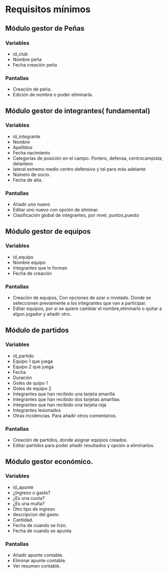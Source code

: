 # Requisitos mínimos

## Módulo gestor de Peñas

### Variables
* id_club
* Nombre peña
* Fecha creación peña

### Pantallas
* Creación de peña.
* Edición de nombre o poder eliminarla.

## Módulo gestor de integrantes( fundamental)

### Variables
* id_integrante
* Nombre
* Apellidos
* Fecha nacimiento
* Categorias de posición en el campo. Portero, defensa, centrocampista, delantero
* lateral extremo medio centro defensivo y tal para más adelante
* Número de socio.
* Fecha de alta.

### Pantallas
* Añadir uno nuevo
* Editar uno nuevo con opción de eliminar.
* Clasificación global de integrantes, por nivel, puntos,puesto

## Módulo gestor de equipos

### Variables
* id_equipo
* Nombre equipo
* Integrantes que lo forman
* Fecha de creación

### Pantallas
* Creación de equipos, Con opciones de azar o nivelado. Donde se seleccionen previamente a los integrantes que van a participar.
* Editar equipos, por si se quiere cambiar el nombre,eliminarlo o quitar a algun jugador y añadir otro.


## Módulo de partidos

### Variables
* id_partido
* Equipo 1 que juega
* Equipo 2 que juega
* Fecha
* Duración
* Goles de quipo 1
* Goles de equipo 2
* Integrantes que han recibido una tarjeta amarilla
* Integrantes que han recibido dos tarjetas amarillas
* Integrantes que han recibido una tarjeta roja
* Integrantes lesionados
* Otras incidencias. Para añadir otros comentarios.

### Pantallas
* Creación de partidos, donde asignar equipos creados.
* Editar partidos para poder añadir resultados y opción a eliminarlos.

## Módulo gestor económico.

### Variables
* id_apunte
* ¿Ingreso o gasto?
* ¿Es una cuota?
* ¿Es una multa?
* Otro tipo de ingreso
* descripcion del gasto.
* Cantidad.
* Fecha de cuando se hizo.
* Fecha de cuando se apunta

### Pantallas
* Añadir apunte contable.
* Eliminar apunte contable.
* Ver resumen contable.




